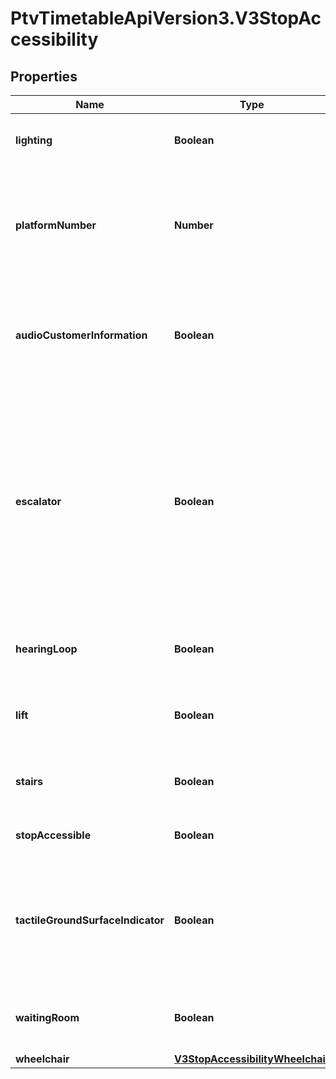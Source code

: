# PtvTimetableApiVersion3.V3StopAccessibility

## Properties
Name | Type | Description | Notes
------------ | ------------- | ------------- | -------------
**lighting** | **Boolean** | Indicates if there is lighting at the stop | [optional] 
**platformNumber** | **Number** | Indicates the platform number for xivic information (Platform 0 indicates general stop facilities) | [optional] 
**audioCustomerInformation** | **Boolean** | Indicates if there is at least one audio customer information at the stop/platform | [optional] 
**escalator** | **Boolean** | Indicates if there is at least one accessible escalator at the stop/platform that complies with the Disability Standards for Accessible Public Transport under the Disability Discrimination Act (1992) | [optional] 
**hearingLoop** | **Boolean** | Indicates if there is a hearing loop facility at the stop/platform | [optional] 
**lift** | **Boolean** | Indicates if there is an elevator at the stop/platform | [optional] 
**stairs** | **Boolean** | Indicates if there are stairs available in the stop | [optional] 
**stopAccessible** | **Boolean** | Indicates if the stop is accessible | [optional] 
**tactileGroundSurfaceIndicator** | **Boolean** | Indicates if there are tactile tiles (also known as tactile ground surface indicators, or TGSIs) at the stop | [optional] 
**waitingRoom** | **Boolean** | Indicates if there is a general waiting area at the stop | [optional] 
**wheelchair** | [**V3StopAccessibilityWheelchair**](V3StopAccessibilityWheelchair.md) |  | [optional] 
